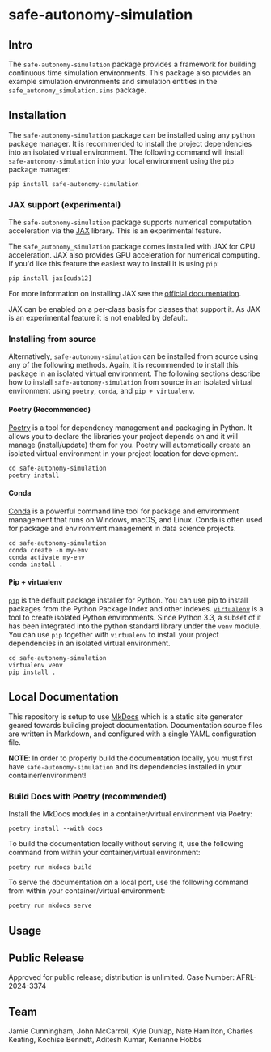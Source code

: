 # safe-autonomy-simulation

## Intro

The `safe-autonomy-simulation` package provides a framework for building continuous time simulation environments. This package also provides an example simulation environments and simulation entities in the `safe_autonomy_simulation.sims` package.

## Installation

The `safe-autonomy-simulation` package can be installed using any python package manager.
It is recommended to install the project dependencies into an isolated virtual environment.
The following command will install `safe-autonomy-simulation` into your local environment using the `pip` package manager:

```shell
pip install safe-autonomy-simulation
```

### JAX support (experimental)

The `safe-autonomy-simulation` package supports numerical computation acceleration via the [JAX](https://jax.readthedocs.io/en/latest/index.html) library. This is an experimental feature.

The `safe_autonomy_simulation` package comes installed with JAX for CPU acceleration. JAX also provides GPU acceleration for numerical computing. If you'd like this feature the easiest way to install it is using `pip`:

```shell
pip install jax[cuda12]
```

For more information on installing JAX see the [official documentation](https://jax.readthedocs.io/en/latest/installation.html).

JAX can be enabled on a per-class basis for classes that support it. As JAX is an experimental feature it is not enabled by default.

### Installing from source

Alternatively, `safe-autonomy-simulation` can be installed from source using any of the following methods. Again, it is recommended to install this package in an isolated virtual environment. The following sections describe how to install `safe-autonomy-simulation` from source in an isolated virtual environment using `poetry`, `conda`, and `pip + virtualenv`.

#### Poetry (Recommended)

[Poetry](https://python-poetry.org/docs/) is a tool for dependency management and packaging in Python. It allows you to declare the libraries your project depends on and it will manage (install/update) them for you. Poetry will automatically create an isolated virtual environment in your project location
for development.

```shell
cd safe-autonomy-simulation
poetry install
```

#### Conda

[Conda](https://conda.io/projects/conda/en/latest/index.html) is a powerful command line tool for package and environment management that runs on Windows, macOS, and Linux. Conda is often used for package and environment management in data science projects.

```shell
cd safe-autonomy-simulation
conda create -n my-env
conda activate my-env
conda install .
```

#### Pip + virtualenv

[`pip`](https://pip.pypa.io/en/stable/) is the default package installer for Python. You can use pip to install packages from the Python Package Index and other indexes. [`virtualenv`](https://virtualenv.pypa.io/en/latest/) is a tool to create isolated Python environments. Since Python 3.3, a subset of it has been integrated into the python standard library under the `venv` module. You can use `pip` together with `virtualenv` to install your project dependencies in an isolated virtual environment.

```shell
cd safe-autonomy-simulation
virtualenv venv
pip install .
```

## Local Documentation

This repository is setup to use [MkDocs](https://www.mkdocs.org/) which is a static site generator geared towards building project documentation. Documentation source files are written in Markdown, and configured with a single YAML configuration file.

**NOTE**: In order to properly build the documentation locally, you must first have `safe-autonomy-simulation` and its dependencies installed in your container/environment!

### Build Docs with Poetry (recommended)

Install the MkDocs modules in a container/virtual environment via Poetry:

```shell
poetry install --with docs
```

To build the documentation locally without serving it, use
the following command from within your container/virtual environment:

```shell
poetry run mkdocs build
```

To serve the documentation on a local port, use the following
command from within your container/virtual environment:

```shell
poetry run mkdocs serve 
```

## Usage

## Public Release

Approved for public release; distribution is unlimited. Case Number: AFRL-2024-3374

## Team

Jamie Cunningham,
John McCarroll,
Kyle Dunlap,
Nate Hamilton,
Charles Keating,
Kochise Bennett,
Aditesh Kumar,
Kerianne Hobbs
